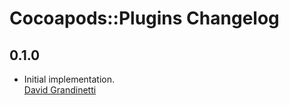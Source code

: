 # Cocoapods::Plugins Changelog

## 0.1.0

* Initial implementation.  
  [David Grandinetti](https://github.com/dbgrandi)
